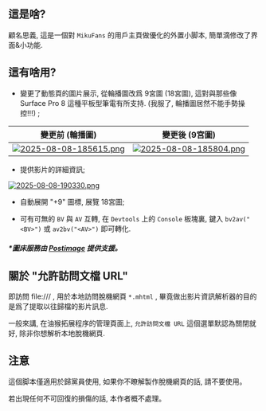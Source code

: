 ## 這是啥?

顧名思義, 這是一個對 ```MikuFans``` 的用戶主頁做優化的外置小脚本, 簡單滴修改了界面&小功能.

## 這有啥用?

* 變更了動態頁的圖片展示, 從輪播圖改爲 9宮圖 (18宮圖), 這對與那些像 Surface Pro 8 這種平板型筆電有所支持. (我服了, 輪播圖居然不能手勢操控!!!) ; 
  

| 變更前 (輪播圖)                                            | 變更後 (9宮圖)                                           |
|:--------------------------------------------------------:|:--------------------------------------------------------:|
| [![2025-08-08-185615.png](https://i.postimg.cc/0Ns6Kpgj/2025-08-08-185615.png)](https://postimg.cc/bZmYKSwf) | [![2025-08-08-185804.png](https://i.postimg.cc/CxDBKcQ9/2025-08-08-185804.png)](https://postimg.cc/75HYsnDN) |


* 提供影片的詳細資訊; 

[![2025-08-08-190330.png](https://i.postimg.cc/k5v2QB9c/2025-08-08-190330.png)](https://postimg.cc/7CbPDP5G)

* 自動展開 "+9" 圖標, 展覽 18宮圖; 

* 可有可無的 ``BV`` 與 ```AV``` 互轉, 在 ```Devtools``` 上的 ```Console``` 板塊裏, 鍵入 ```bv2av("<BV>")``` 或 ```av2bv("<AV>")``` 即可轉化.

##### *圖床服務由 [Postimage](https://postimages.org/) 提供支援。

## 關於 "允許訪問文檔 URL"

即訪問 file:/// , 用於本地訪問脫機網頁 ```*.mhtml``` , 畢竟做出影片資訊解析器的目的是爲了提取以往歸檔的影片訊息.

一般來講, 在油猴拓展程序的管理頁面上, ```允許訪問文檔 URL```  這個選單默認為關閉就好, 除非你想解析本地脫機網頁. 

## 注意

這個脚本僅適用於歸黨員使用, 如果你不瞭解製作脫機網頁的話, 請不要使用。

若出現任何不可回復的損傷的話, 本作者概不處理。


